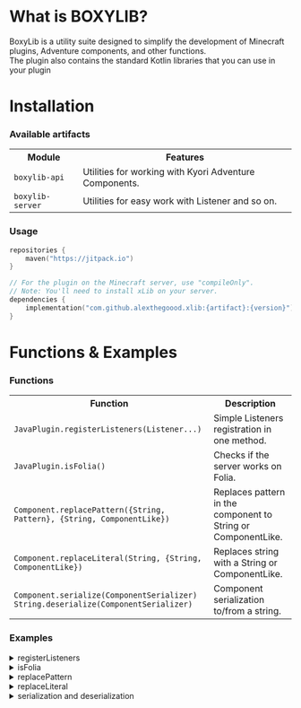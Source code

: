 <h1>What is BOXYLIB?</h1>
BoxyLib is a utility suite designed to simplify the development of Minecraft plugins, Adventure components, and other functions.
<br>The plugin also contains the standard Kotlin libraries that you can use in your plugin

<h1>Installation</h1>
<h3>Available artifacts</h3>
<table>
    <tr><th>Module</th><th>Features</th></tr>
    <tr>
        <td><code>boxylib-api</code></td>
        <td>Utilities for working with Kyori Adventure Components.</td>
    </tr>
    <tr>
        <td><code>boxylib-server</code></td>
        <td>Utilities for easy work with Listener and so on.</td>
    </tr>
</table>

<h3>Usage</h3>

```kotlin
repositories {
    maven("https://jitpack.io")
}

// For the plugin on the Minecraft server, use "compileOnly".
// Note: You'll need to install xLib on your server.
dependencies {
    implementation("com.github.alexthegoood.xlib:{artifact}:{version}")
}
```

<h1>Functions & Examples</h1>

<h3>Functions</h3>
<table>
    <tr><th>Function</th><th>Description</th></tr>
    <tr>
        <td><code>JavaPlugin.registerListeners(Listener...)</code></td>
        <td>Simple Listeners registration in one method.</td>
    </tr>
    <tr>
        <td><code>JavaPlugin.isFolia()</code></td>
        <td>Checks if the server works on Folia.</td>
    </tr>
    <tr>
        <td><code>Component.replacePattern({String, Pattern}, {String, ComponentLike})</code></td>
        <td>Replaces pattern in the component to String or ComponentLike.</td>
    </tr>
    <tr>
        <td><code>Component.replaceLiteral(String, {String, ComponentLike})</code></td>
        <td>Replaces string with a String or ComponentLike.</td>
    </tr>
    <tr>
        <td>
            <code>Component.serialize(ComponentSerializer)</code><br>
            <code>String.deserialize(ComponentSerializer)</code><br>
        </td>
        <td>Component serialization to/from a string.</td>
    </tr>
</table>

<h3>Examples</h3>
<details>
    <summary>registerListeners</summary>

```kotlin
class ExamplePlugin : JavaPlugin() {
    override fun onEnable() {
        registerListeners(
            MyListener1(),
            MyListener2()
        )
    }
}

class MyListener1 : Listener { /* EventHandlers here */ }
class MyListener2 : Listener { /* EventHandlers here */ }
```
</details>

<details>
    <summary>isFolia</summary>

```kotlin
class ExamplePlugin : JavaPlugin() {
    override fun onEnable() {
        val foliaServer = isFolia() // True if the server work on Folia, otherwise false
    }
}
```
</details>

<details>
    <summary>replacePattern</summary>

```kotlin
fun myFunction() {
    var mycomponent = Component.text("This is #000000")
    mycomponent = mycomponent.replacePattern("#([0-9a-fA-F]{6})", "hex color") // Component.text("This is hex color")
}
```
</details>

<details>
    <summary>replaceLiteral</summary>

```kotlin
fun myFunction() {
    var mycomponent = Component.text("Hello world")
    mycomponent = mycomponent.replacePattern("world", "minecraft") // Component.text("Hello minecraft")
}
```
</details>

<details>
    <summary>serialization and deserialization</summary>

```kotlin
/*
    You can use Serializers enum (Serializers.{PLAIN, LEGACY, MINI, GSON, JSON}).
    Example: serialize(Serializers.MINI); deserialize(Serializers.JSON).
    By default: Serializers.PLAIN
 */
fun mySerialization() {
    val mycomponent = Component.text("Hello world")
    val mystring = mycomponent.serialize() // "Hello world"
}

fun myDeserialization() {
    val mystring = "Hello world"
    val mycomponent = mystring.deserialize() // Component.text("Hello world")
}
```
</details>
